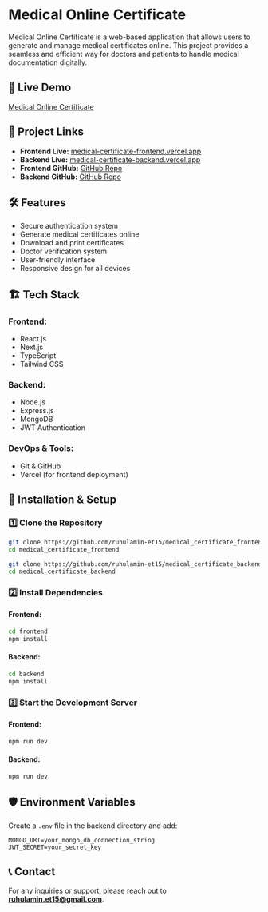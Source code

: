 # Medical Online Certificate

Medical Online Certificate is a web-based application that allows users to generate and manage medical certificates online. This project provides a seamless and efficient way for doctors and patients to handle medical documentation digitally.

## 🚀 Live Demo
[Medical Online Certificate](https://medical-certificate-frontend.vercel.app)

## 🔗 Project Links
- **Frontend Live:** [medical-certificate-frontend.vercel.app](https://medical-certificate-frontend.vercel.app)
- **Backend Live:** [medical-certificate-backend.vercel.app](https://medical-certificate-backend.vercel.app)
- **Frontend GitHub:** [GitHub Repo](https://github.com/ruhulamin-et15/medical_certificate_frontend)
- **Backend GitHub:** [GitHub Repo](https://github.com/ruhulamin-et15/medical_certificate_backend)

## 🛠️ Features
- Secure authentication system
- Generate medical certificates online
- Download and print certificates
- Doctor verification system
- User-friendly interface
- Responsive design for all devices

## 🏗️ Tech Stack
### Frontend:
- React.js
- Next.js
- TypeScript
- Tailwind CSS

### Backend:
- Node.js
- Express.js
- MongoDB
- JWT Authentication

### DevOps & Tools:
- Git & GitHub
- Vercel (for frontend deployment)

## 🔧 Installation & Setup
### 1️⃣ Clone the Repository
```bash
git clone https://github.com/ruhulamin-et15/medical_certificate_frontend.git
cd medical_certificate_frontend
```

```bash
git clone https://github.com/ruhulamin-et15/medical_certificate_backend.git
cd medical_certificate_backend
```

### 2️⃣ Install Dependencies
#### Frontend:
```bash
cd frontend
npm install
```
#### Backend:
```bash
cd backend
npm install
```

### 3️⃣ Start the Development Server
#### Frontend:
```bash
npm run dev
```
#### Backend:
```bash
npm run dev
```

## 🛡️ Environment Variables
Create a `.env` file in the backend directory and add:
```env
MONGO_URI=your_mongo_db_connection_string
JWT_SECRET=your_secret_key
```


## 📞 Contact
For any inquiries or support, please reach out to **ruhulamin.et15@gmail.com**.

